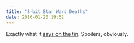 ```yaml
---
title: "8-bit Star Wars Deaths" 
date: 2016-01-20 19:52
---
```

Exactly what it [says on the tin](https://www.youtube.com/watch?v=t66nOkMIoMI). Spoilers, obviously. 